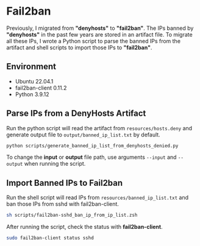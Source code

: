# Fail2ban

Previously, I migrated from **"denyhosts"** to **"fail2ban"**.
The IPs banned by **"denyhosts"** in the past few years are stored in an artifact file.
To migrate all these IPs, I wrote a Python script to parse the banned IPs from the artifact and shell scripts to import those IPs to **"fail2ban"**.


## Environment

- Ubuntu 22.04.1
- fail2ban-client 0.11.2
- Python 3.9.12


## Parse IPs from a DenyHosts Artifact

Run the python script will read the artifact from `resources/hosts.deny` and generate output file to `output/banned_ip_list.txt` by default.
```bash
python scripts/generate_banned_ip_list_from_denyhosts_denied.py
```
To change the **input** or **output** file path, use arguments `--input` and `--output` when running the script.


## Import Banned IPs to Fail2ban

Run the shell script will read IPs from `resources/banned_ip_list.txt` and ban those IPs from sshd with fail2ban-client.

```bash
sh scripts/fail2ban-sshd_ban_ip_from_ip_list.zsh
```

After running the script, check the status with **fail2ban-client**.
```bash
sudo fail2ban-client status sshd
```

